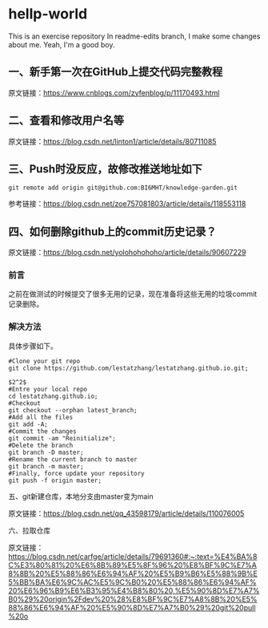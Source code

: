 # hellp-world
This is an exercise repository
In readme-edits branch, I make some changes about me.
Yeah, I'm a good boy.

## 一、新手第一次在GitHub上提交代码完整教程

原文链接：https://www.cnblogs.com/zyfenblog/p/11170493.html

## 二、查看和修改用户名等
原文链接：https://blog.csdn.net/linton1/article/details/80711085

## 三、Push时没反应，故修改推送地址如下

```
git remote add origin git@github.com:BI6MHT/knowledge-garden.git

```

参考链接：https://blog.csdn.net/zoe757081803/article/details/118553118

## 四、如何删除github上的commit历史记录？

原文链接：https://blog.csdn.net/yolohohohoho/article/details/90607229

### 前言
之前在做测试的时候提交了很多无用的记录，现在准备将这些无用的垃圾commit记录删除。

### 解决方法

具体步骤如下。

```
#Clone your git repo
git clone https://github.com/lestatzhang/lestatzhang.github.io.git;

$2^2$
#Entre your local repo
cd lestatzhang.github.io;
#Checkout
git checkout --orphan latest_branch;
#Add all the files
git add -A;
#Commit the changes
git commit -am "Reinitialize";
#Delete the branch
git branch -D master;
#Rename the current branch to master
git branch -m master;
#Finally, force update your repository
git push -f origin master;
```
五、git新建仓库，本地分支由master变为main

原文链接：https://blog.csdn.net/qq_43598179/article/details/110076005

六、拉取仓库

原文链接：https://blog.csdn.net/carfge/article/details/79691360#:~:text=%E4%BA%8C%E3%80%81%20%E6%8B%89%E5%8F%96%20%E8%BF%9C%E7%A8%8B%20%E5%88%86%E6%94%AF%20%E5%B9%B6%E5%88%9B%E5%BB%BA%E6%9C%AC%E5%9C%B0%20%E5%88%86%E6%94%AF%20%E6%96%B9%E6%B3%95%E4%B8%80%20,%E5%90%8D%E7%A7%B0%29%20origin%2Fdev%20%28%E8%BF%9C%E7%A8%8B%20%E5%88%86%E6%94%AF%20%E5%90%8D%E7%A7%B0%29%20git%20pull%20o
